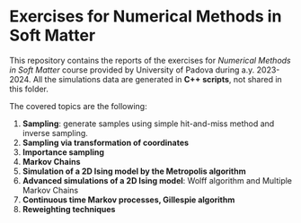 # Exercises for Numerical Methods in Soft Matter
This repository contains the reports of the exercises for *Numerical Methods in Soft Matter* course provided by University of Padova during a.y. 2023-2024.
All the simulations data are generated in **C++ scripts**, not shared in this folder.

The covered topics are the following:
1. **Sampling**: generate samples using simple hit-and-miss method and inverse sampling.
2. **Sampling via transformation of coordinates**
3. **Importance sampling**
4. **Markov Chains**
5. **Simulation of a 2D Ising model by the Metropolis algorithm**
6. **Advanced simulations of a 2D Ising model**: Wolff algorithm and Multiple Markov Chains
7. **Continuous time Markov processes, Gillespie algorithm**
12. **Reweighting techniques**

